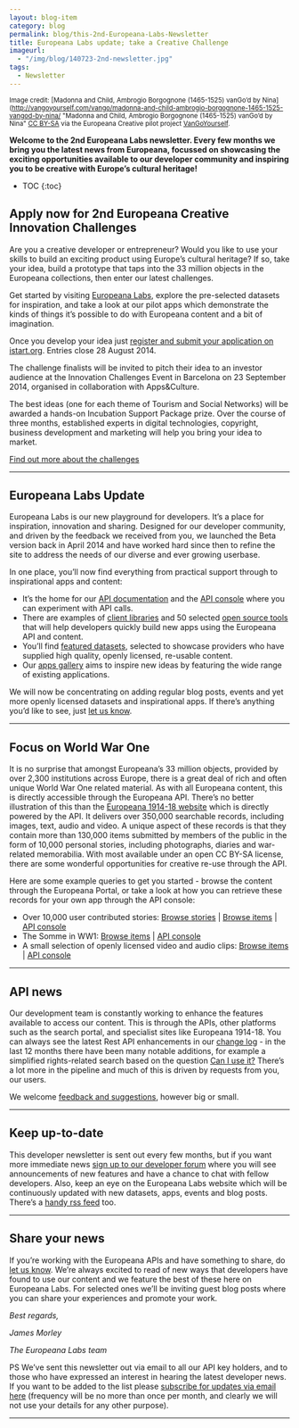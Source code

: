 ```yaml
---
layout: blog-item
category: blog
permalink: blog/this-2nd-Europeana-Labs-Newsletter
title: Europeana Labs update; take a Creative Challenge
imageurl: 
  - "/img/blog/140723-2nd-newsletter.jpg"
tags: 
  - Newsletter
---
```


<small>Image credit: [Madonna and Child, Ambrogio Borgognone (1465-1525) vanGo’d by Nina](http://vangoyourself.com/vango/madonna-and-child-ambrogio-borgognone-1465-1525-vangod-by-nina/ "Madonna and Child, Ambrogio Borgognone (1465-1525)  vanGo’d by Nina" [CC BY-SA](http://creativecommons.org/licenses/by-sa/3.0/ "Creative Commons Attribution Share-Alike 3.0 (CC BY-SA)") via the Europeana Creative pilot project [VanGoYourself](http://vangoyourself.com/).</small>
<br>

**Welcome to the 2nd Europeana Labs newsletter. Every few months we bring you the latest news from Europeana, focussed on showcasing the exciting opportunities available to our developer community and inspiring you to be creative with Europe’s cultural heritage!**

* TOC
{:toc}

## Apply now for 2nd Europeana Creative Innovation Challenges
 
Are you a creative developer or entrepreneur? Would you like to use your skills to build an exciting product using Europe’s cultural heritage?  If so, take your idea, build a prototype that taps into the 33 million objects in the Europeana collections, then enter our latest challenges.
 
Get started by visiting [Europeana Labs](http://labs.europeana.eu/), explore the pre-selected datasets for inspiration, and take a look at our pilot apps which demonstrate the kinds of things it’s possible to do with Europeana content and a bit of imagination.
 
Once you develop your idea just [register and submit your application on istart.org](http://ecreativechallenges2014.istart.org/). Entries close 28 August 2014.
 
The challenge finalists will be invited to pitch their idea to an investor audience at the Innovation Challenges Event in Barcelona on 23 September 2014, organised in collaboration with Apps&Culture.

The best ideas (one for each theme of Tourism and Social Networks) will be awarded a hands-on Incubation Support Package prize. Over the course of three months, established experts in digital technologies, copyright, business development and marketing will help you bring your idea to market.

[Find out more about the challenges](http://www.europeanacreative.eu/web/europeana-creative/challenges)

---

## Europeana Labs Update

Europeana Labs is our new playground for developers. It’s a place for inspiration, innovation and sharing. Designed for our developer community, and driven by the feedback we received from you, we launched the Beta version back in April 2014 and have worked hard since then to refine the site to address the needs of our diverse and ever growing userbase.

In one place, you’ll now find everything from practical support through to inspirational apps and content:

- It’s the home for our [API documentation](http://labs.europeana.eu/api/) and the [API console](http://labs.europeana.eu/api/console/) where you can experiment with API calls. 
- There are examples of [client libraries](http://labs.europeana.eu/apps/#tag=client-library) and 50 selected [open source tools](http://labs.europeana.eu/apps/#tag=open-source-tools) that will help developers quickly build new apps using the Europeana API and content.
- You’ll find [featured datasets](http://labs.europeana.eu/data/), selected to showcase providers who have supplied high quality, openly licensed, re-usable content. 
- Our [apps gallery](http://labs.europeana.eu/apps/) aims to inspire new ideas by featuring the wide range of existing applications.

We will now be concentrating on adding regular blog posts, events and yet more openly licensed datasets and inspirational apps. If there’s anything you’d like to see, just [let us know](http://labs.europeana.eu/support/contact/).

---

## Focus on World War One

It is no surprise that amongst Europeana’s 33 million objects, provided by over 2,300 institutions across Europe, there is a great deal of rich and often unique World War One related material. As with all Europeana content, this is directly accessible through the Europeana API. There’s no better illustration of this than the [Europeana 1914-18 website](http://www.europeana1914-1918.eu/) which is directly powered by the API. It delivers over 350,000 searchable records, including images, text, audio and video.   A unique aspect of these records is that they contain more than 130,000 items submitted by members of the public in the form of 10,000 personal stories, including photographs, diaries and war-related memorabilia. With most available under an open CC BY-SA license, there are some wonderful opportunities for creative re-use through the API. 

Here are some example queries to get you started - browse the content through the Europeana Portal, or take a look at how you can retrieve these records for your own app through the API console:

- Over 10,000 user contributed stories: [Browse stories](http://www.europeana1914-1918.eu/en/collection/search?count=12&page=1&utf8=%E2%9C%93&qf%5Bindex%5D=c) &#124; [Browse items](http://europeana.eu/portal/search.html?query=*%3A*&rows=24&qf=%28%22world%2Bwar%2BI%22+OR+%221914-1918%22%29&qf=UGC%3Atrue) &#124; [API console](http://labs.europeana.eu/api/console/?function=search&query=*:*&qf=(%22world+war+I%22)%20OR%20(%221914-1918%22)&qf=UGC:true&profile=minimal&reusability=open)
- The Somme in WW1: [Browse items](http://europeana.eu/portal/search.html?query=Somme&rows=24&qf=%28%22world%2Bwar%2BI%22+OR+%221914-1918%22%29) &#124; [API console](http://labs.europeana.eu/api/console/?function=search&query=somme&qf=(%22world+war+I%22%20OR%20%221914-1918%22))
- A small selection of openly licensed video and audio clips: [Browse items](http://europeana.eu/portal/search.html?query=*%3A*&qf=TYPE%3AVIDEO&qf=TYPE%3ASOUND&qf=%28%22world%2Bwar%2BI%22%29+OR+%28%221914-1918%22%29&qf=REUSABILITY%3Aopen) &#124; [API console](http://labs.europeana.eu/api/console/?function=search&query=*:*&qf=(%22world+war+I%22)%20OR%20(%221914-1918%22)&qf=TYPE:VIDEO%20OR%20TYPE:SOUND&profile=minimal&reusability=open) 

---

## API news

Our development team is constantly working to enhance the features available to access our content. This is through the APIs, other platforms such as the search portal, and specialist sites like Europeana 1914-18. You can always see the latest Rest API enhancements in our [change log](http://labs.europeana.eu/api/changelog/) - in the last 12 months there have been many notable additions, for example a simplified rights-related search based on the question [Can I use it?](http://labs.europeana.eu/blog/can-i-use-it/) There’s a lot more in the pipeline and much of this is driven by requests from you, our users.

We welcome [feedback and suggestions](http://labs.europeana.eu/support/contact/), however big or small.

---

## Keep up-to-date

This developer newsletter is sent out every few months, but if you want more immediate news [sign up to our developer forum](https://groups.google.com/forum/#!forum/europeanaapi) where you will see announcements of new features and have a chance to chat with fellow developers. Also, keep an eye on the Europeana Labs website which will be continuously updated with new datasets, apps, events and blog posts. There’s a [handy rss feed](/rss.xml) too.

---

## Share your news

If you’re working with the Europeana APIs and have something to share, do [let us know](http://labs.europeana.eu/support/contact/). We’re always excited to read of new ways that developers have found to use our content and we feature the best of these here on Europeana Labs. For selected ones we’ll be inviting guest blog posts where you can share your experiences and promote your work.

*Best regards,*

*James Morley*

*The Europeana Labs team*

PS We’ve sent this newsletter out via email to all our API key holders, and to those who have expressed an interest in hearing the latest developer news. If you want to be added to the list please [subscribe for updates via email here](http://eepurl.com/RpdnT) (frequency will be no more than once per month, and clearly we will not use your details for any other purpose).

---

